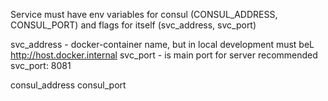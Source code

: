 Service must have env variables for consul (CONSUL_ADDRESS, CONSUL_PORT) and flags for itself (svc_address, svc_port)

svc_address - docker-container name, but in local development must beL http://host.docker.internal 
svc_port - is main port for server
recommended svc_port: 8081 

consul_address 
consul_port
